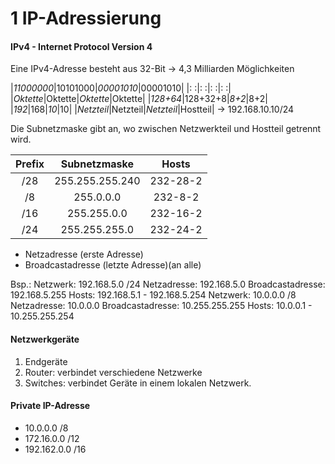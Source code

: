 # 1 IP-Adressierung

#### IPv4 - Internet Protocol Version 4
Eine IPv4-Adresse besteht aus 32-Bit -> 4,3 Milliarden Möglichkeiten

|*11000000*|10101000|*00001010*|00001010|
|:   :|:   :|:   :|:   :|
|*Oktette*|Oktette|*Oktette*|Oktette|
|*128+64*|128+32+8|*8+2*|8+2|
|*192*|168|*10*|10|
|*Netzteil*|Netzteil|*Netzteil*|Hostteil|
-> 192.168.10.10/24

Die Subnetzmaske gibt an, wo zwischen Netzwerkteil und Hostteil getrennt wird.

| Prefix | Subnetzmaske | Hosts |
|:---:|:---:|:---:|
|/28|255.255.255.240|232-28-2|
|/8 |255.0.0.0     |232-8-2 |
|/16| 255.255.0.0  |232-16-2|
|/24| 255.255.255.0|232-24-2|
- Netzadresse (erste Adresse)
- Broadcastadresse (letzte Adresse)(an alle)

Bsp.:
Netzwerk:    192.168.5.0 /24
Netzadresse:    192.168.5.0
Broadcastadresse:    192.168.5.255
Hosts:    192.168.5.1 - 192.168.5.254
Netzwerk:    10.0.0.0  /8
Netzadresse:    10.0.0.0
Broadcastadresse:    10.255.255.255
Hosts:    10.0.0.1 - 10.255.255.254

#### Netzwerkgeräte
1. Endgeräte
2. Router: verbindet verschiedene Netzwerke
3. Switches: verbindet Geräte in einem lokalen Netzwerk.

#### Private IP-Adresse
- 10.0.0.0 /8
- 172.16.0.0 /12
- 192.162.0.0 /16
